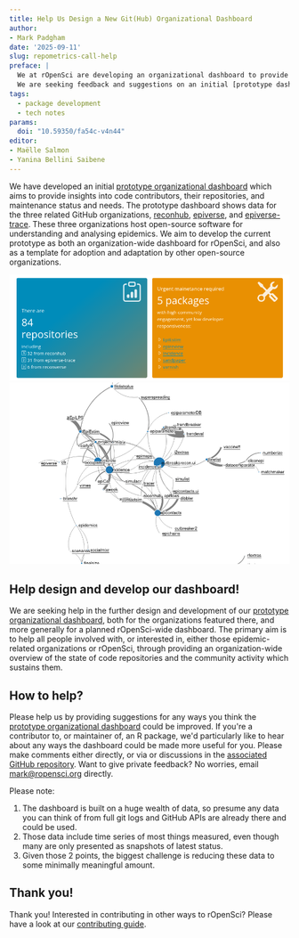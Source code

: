 ```yaml
---
title: Help Us Design a New Git(Hub) Organizational Dashboard
author: 
- Mark Padgham
date: '2025-09-11'
slug: repometrics-call-help
preface: |
  We at rOpenSci are developing an organizational dashboard to provide an overview of all rOpenSci code contributors and their repositories.
  We are seeking feedback and suggestions on an initial [prototype dashboard](https://ropensci-review-tools.github.io/repometrics-demo/).
tags:
  - package development
  - tech notes
params:
  doi: "10.59350/fa54c-v4n44"
editor: 
- Maëlle Salmon
- Yanina Bellini Saibene
---
```


We have developed an initial [prototype organizational dashboard](https://ropensci-review-tools.github.io/repometrics-demo/) which aims to provide insights into code contributors, their repositories, and maintenance status and needs.
The prototype dashboard shows data for the three related GitHub organizations, [reconhub](https://github.com/reconhub), [epiverse](https://github.com/epiverse), and [epiverse-trace](https://github.com/epiverse-trace).
These three organizations host open-source software for understanding and analysing epidemics.
We aim to develop the current prototype as both an organization-wide dashboard for rOpenSci, and also as a template for adoption and adaptation by other open-source organizations.

![](./repometrics-index.png)
![](./repometrics-pkg-network.png)

## Help design and develop our dashboard!

We are seeking help in the further design and development of our [prototype organizational dashboard](https://ropensci-review-tools.github.io/repometrics-demo/), both for the organizations featured there, and more generally for a planned rOpenSci-wide dashboard.
The primary aim is to help all people involved with, or interested in, either those epidemic-related organizations or rOpenSci, through providing an organization-wide overview of the state of code repositories and the community activity which sustains them.

## How to help?

Please help us by providing suggestions for any ways you think the [prototype organizational dashboard](https://ropensci-review-tools.github.io/repometrics-demo/) could be improved.
If you're a contributor to, or maintainer of, an R package, we'd particularly like to hear about any ways the dashboard could be made more useful for you.
Please make comments either directly, or via or discussions in the [associated GitHub repository](https://github.com/ropensci-review-tools/orgmetrics/discussions).
Want to give private feedback?
No worries, email <mark@ropensci.org> directly.

Please note:
1. The dashboard is built on a huge wealth of data, so presume any data you can think of from full git logs and GitHub APIs are already there and could be used.
2. Those data include time series of most things measured, even though many are only presented as snapshots of latest status.
3. Given those 2 points, the biggest challenge is reducing these data to some minimally meaningful amount.

## Thank you!

Thank you! 
Interested in contributing in other ways to rOpenSci? 
Please have a look at our [contributing guide](https://contributing.ropensci.org). 
